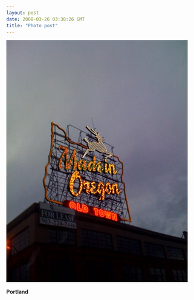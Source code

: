 ```yaml
---
layout: post
date: 2008-03-26 03:38:26 GMT
title: "Photo post"
---
```

![travisj](/images/f321b1dd857574496844f427b32b196728a9786f5edba350ebbf5d77ab842cd3.jpg)

<b>Portland</b>